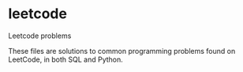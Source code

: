 # leetcode
Leetcode problems

These files are solutions to common programming problems found on LeetCode, in both SQL and Python. 
